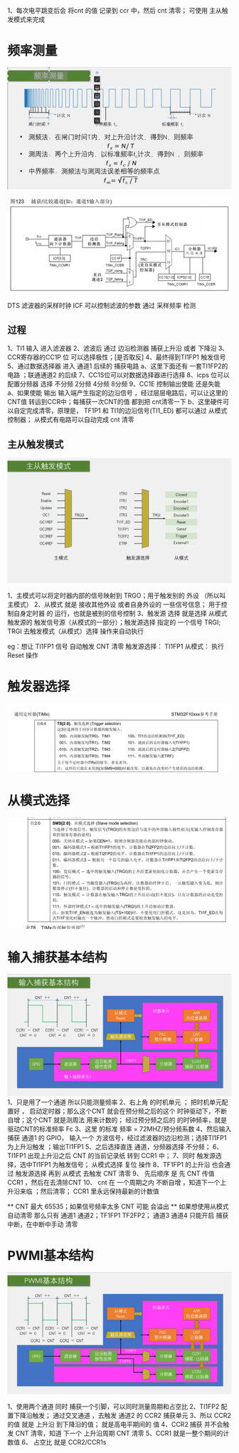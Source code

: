 1、每次电平跳变后会 将cnt 的值 记录到 ccr 中，然后 cnt 清零； 可使用 主从触发模式来完成
# 频率测量
![频率测量.png](%E9%A2%91%E7%8E%87%E6%B5%8B%E9%87%8F.png)

![输入捕获比较通道.png](%E8%BE%93%E5%85%A5%E6%8D%95%E8%8E%B7%E6%AF%94%E8%BE%83%E9%80%9A%E9%81%93.png)

DTS 滤波器的采样时钟 
ICF 可以控制滤波的参数 通过 采样频率 检测
## 过程
1、TI1 输入 进入滤波器
2、滤波后 通过 边沿检测器 捕获上升沿 或者 下降沿
3、CCR寄存器的CC1P 位 可以选择极性；[是否取反]
4、最终得到TI1FP1 触发信号
5、通过数据选择器 进入 通道1 后续的 捕获电路 
    a、这里下面还有 一套TI1FP2的电路 ；联通通道2 的后续
7、CC1S位可以对数据选择器进行选择 
8、icps 位可以配置分频器 选择 不分频 2分频 4分频 8分频
9、CC1E 控制输出使能 还是失能
    a、如果使能 输出 输入端产生指定的边沿信号 ，经过层层电路后，可以让这里的CNT值 转运到CCR中；每捕获一次CNT的值 都到把 cnt清零一下
    b、这里硬件可以自定完成清零，原理是， TF1P1 和 TI1的边沿信号(TI1_ED) 都可以通过 从模式控制器； 从模式有电路可以自动完成 cnt 清零

## 主从触发模式
![主从触发模式.png](%E4%B8%BB%E4%BB%8E%E8%A7%A6%E5%8F%91%E6%A8%A1%E5%BC%8F.png)

1、主模式可以将定时器内部的信号映射到 TRGO；用于触发别的 外设 （所以叫主模式）
2、从模式 就是 接收其他外设  或者自身外设的 一些信号信息； 用于控制自身定时器 的 运行，也就是被别的信号控制
3、触发源 选择 就是选择 从模式触发源的 触发信号源（从模式的一部分）；触发源选择 指定的 一个信号 TRGI; TRGI 去触发模式（从模式）选择 操作来自动执行

eg：想让 TI1FP1 信号 自动触发 CNT 清零
    触发源选择： TI1FP1 
    从模式： 执行   Reset 操作 

# 触发器选择
![触发选择.png](%E8%A7%A6%E5%8F%91%E9%80%89%E6%8B%A9.png)   

# 从模式选择
![从模式选择.png](%E4%BB%8E%E6%A8%A1%E5%BC%8F%E9%80%89%E6%8B%A9.png)

# 输入捕获基本结构
![输入捕获基本结构.png](%E8%BE%93%E5%85%A5%E6%8D%95%E8%8E%B7%E5%9F%BA%E6%9C%AC%E7%BB%93%E6%9E%84.png)
1、只是用了一个通道 所以只能测量频率
2、右上角 的时机单元 ； 把时机单元配置好 ， 启动定时器；那么这个CNT 就会在预分频之后的这个 时钟驱动下，不断自增；这个CNT 就是测周法 用来计数的； 经过预分频之后的 的时钟频率，就是驱动CNT的标准频率 Fc
3、这里 的标准 频率 = 72MHZ/预分频系数
4、然后输入捕获 通道1  的 GPIO， 输入一个 方波信号，经过滤波器的边沿检测；选择TI1FP1为上升沿触发  ；输出TI1FP1
5、之后选择直连 通道，分频器选择 不分频；
6、TI1FP1 出现上升沿之后 CNT 的当前记录纸 转到 CCR1 中；
7、同时 触发源选择，选中TI1FP1 为触发信号； 从模式选择 复位 操作
8、TF1FP1 的上升沿 也会通过 触发源选择 再到 从模式 去触发 CNT 清零
9、 先后顺序 是 先 CNT 传值  CCR1 ，然后在去清除CNT
10、 cnt 在 一个周期之内 不断自增  ，知道下一个上升沿来临 ；然后清零； CCR1 里永远保持最新的计数值

** CNT 最大 65535；如果信号频率太多 CNT 可能 会溢出
**  如果想使用从模式 自动清零 那么只有 通道1  通道2；TF1FP1 TF2FP2；  通道3 通道4 只能开启 捕获中断，在中断中手动 清零




# PWMI基本结构
![PWMI基本结构.png](PWMI%E5%9F%BA%E6%9C%AC%E7%BB%93%E6%9E%84.png)


1、使用两个通道 同时 捕获一个引脚，可以同时测量周期和占空比
2、TI1FP2 配置下降沿触发； 通过交叉通道 ，去触发 通道2 的 CCR2 捕获单元
3、所以 CCR2的值 就是 上升沿 到下降沿的值； 就是高电平期间的 值
4、CCR2 捕获 并不会触发 CNT 清零，知道 下一个 上升沿周期 CNT 清零
5、CCR1 就是一整个期间的计数值
6、 占空比 就是 CCR2/CCR1s

